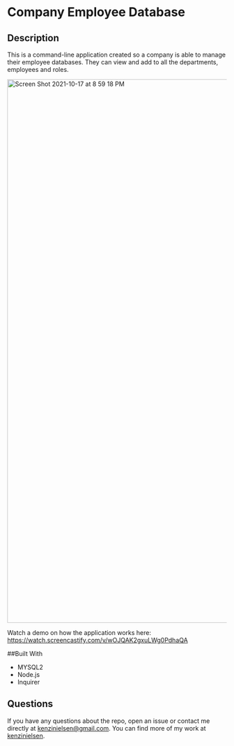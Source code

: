 # Company Employee Database

## Description
This is a command-line application created so a company is able to manage their employee databases. They can view and add to all the departments, employees and roles.

<img width="1245" alt="Screen Shot 2021-10-17 at 8 59 18 PM" src="https://user-images.githubusercontent.com/86693696/137662566-b8be78c1-15f1-477b-8675-808f08b5669e.png">

Watch a demo on how the application works here:
https://watch.screencastify.com/v/wOJQAK2gxuLWg0PdhaQA

##Built With
* MYSQL2
* Node.js
* Inquirer

## Questions

  If you have any questions about the repo, open an issue or contact me directly at 
    kenzinielsen@gmail.com. 
  You can find more of my work at [kenzinielsen](https://github.com/kenzinielsen/).
